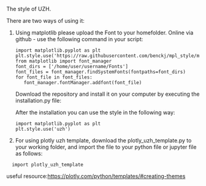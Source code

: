 The style of UZH.

There are two ways of using it:

1. Using matplotlib
please upload the Font to your homefolder.
 Online via github - use the following command in your script:
   ```
   import matplotlib.pyplot as plt 
   plt.style.use('https://raw.githubusercontent.com/benckj/mpl_style/main/uzh.mplstyle')
   from matplotlib import font_manager
   font_dirs = ['/home/user/username/Fonts']
   font_files = font_manager.findSystemFonts(fontpaths=font_dirs)
   for font_file in font_files:
      font_manager.fontManager.addfont(font_file)
   ```
  
   Download the repository and install it on your computer by executing the installation.py file:
   
   After the installation you can use the style in the following way:
   ```
   import matplotlib.pyplot as plt 
   plt.style.use('uzh')
   ```
2. For using plotly uzh template, download the plotly_uzh_template.py to your working folder, and import the file to your python file or jupyter file as follows:
 ```
   import plotly_uzh_template
   ```
useful resource:https://plotly.com/python/templates/#creating-themes
